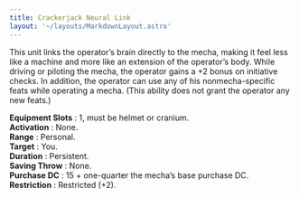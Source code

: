 ```yaml
---
title: Crackerjack Neural Link
layout: '~/layouts/MarkdownLayout.astro'
---
```

This unit links the operator’s brain directly to the mecha, making it feel
less like a machine and more like an extension of the operator’s body. While
driving or piloting the mecha, the operator gains a +2 bonus on initiative
checks. In addition, the operator can use any of his nonmecha-specific feats
while operating a mecha. (This ability does not grant the operator any new
feats.)

**Equipment Slots** : 1, must be helmet or cranium.  
**Activation** : None.  
**Range** : Personal.  
**Target** : You.  
**Duration** : Persistent.  
**Saving Throw** : None.  
**Purchase DC** : 15 + one-quarter the mecha’s base purchase DC.  
**Restriction** : Restricted (+2).

